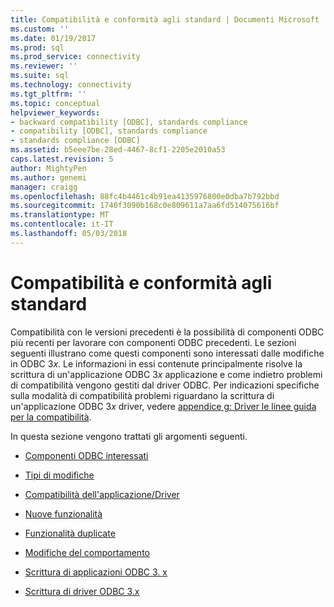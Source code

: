 ```yaml
---
title: Compatibilità e conformità agli standard | Documenti Microsoft
ms.custom: ''
ms.date: 01/19/2017
ms.prod: sql
ms.prod_service: connectivity
ms.reviewer: ''
ms.suite: sql
ms.technology: connectivity
ms.tgt_pltfrm: ''
ms.topic: conceptual
helpviewer_keywords:
- backward compatibility [ODBC], standards compliance
- compatibility [ODBC], standards compliance
- standards compliance [ODBC]
ms.assetid: b5eee7be-28ed-4467-8cf1-2205e2010a53
caps.latest.revision: 5
author: MightyPen
ms.author: genemi
manager: craigg
ms.openlocfilehash: 88fc4b4461c4b91ea4135976800e0dba7b792bbd
ms.sourcegitcommit: 1740f3090b168c0e809611a7aa6fd514075616bf
ms.translationtype: MT
ms.contentlocale: it-IT
ms.lasthandoff: 05/03/2018
---
```

# <a name="backward-compatibility-and-standards-compliance"></a>Compatibilità e conformità agli standard
Compatibilità con le versioni precedenti è la possibilità di componenti ODBC più recenti per lavorare con componenti ODBC precedenti. Le sezioni seguenti illustrano come questi componenti sono interessati dalle modifiche in ODBC 3*x*. Le informazioni in essi contenute principalmente risolve la scrittura di un'applicazione ODBC 3*x* applicazione e come indietro problemi di compatibilità vengono gestiti dal driver ODBC. Per indicazioni specifiche sulla modalità di compatibilità problemi riguardano la scrittura di un'applicazione ODBC 3*x* driver, vedere [appendice g: Driver le linee guida per la compatibilità](../../../odbc/reference/appendixes/appendix-g-driver-guidelines-for-backward-compatibility.md).  
  
 In questa sezione vengono trattati gli argomenti seguenti.  
  
-   [Componenti ODBC interessati](../../../odbc/reference/develop-app/affected-odbc-components.md)  
  
-   [Tipi di modifiche](../../../odbc/reference/develop-app/types-of-changes.md)  
  
-   [Compatibilità dell'applicazione/Driver](../../../odbc/reference/develop-app/application-and-driver-compatibility.md)  
  
-   [Nuove funzionalità](../../../odbc/reference/develop-app/new-features.md)  
  
-   [Funzionalità duplicate](../../../odbc/reference/develop-app/duplicated-features.md)  
  
-   [Modifiche del comportamento](../../../odbc/reference/develop-app/behavioral-changes.md)  
  
-   [Scrittura di applicazioni ODBC 3. x](../../../odbc/reference/develop-app/writing-odbc-3-x-applications.md)  
  
-   [Scrittura di driver ODBC 3.x](../../../odbc/reference/develop-app/writing-odbc-3-x-drivers.md)
